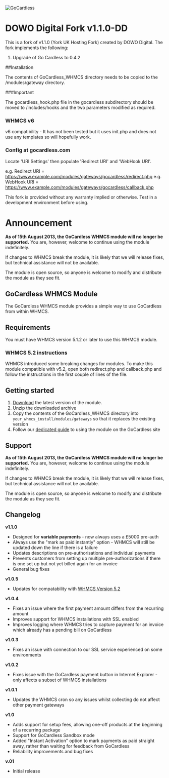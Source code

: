 ![GoCardless](https://s3-eu-west-1.amazonaws.com/gocardless-logos/lo-res.jpg)

# DOWO Digital Fork v1.1.0-DD

This is a fork of v1.1.0 (York UK Hosting Fork) created by DOWO Digital. The fork
implements the following:

1. Upgrade of Go Cardless to 0.4.2

##Installation

The contents of GoCardless_WHMCS directory needs to be copied to the
/modules/gateway directory.

###Important

The gocardless_hook.php file in the gocardless subdirectory should be
moved to /includes/hooks and the two parameters modified as required.

### WHMCS v6

v6 compatibility - It has not been tested but it uses init.php and does
not use any templates so will hopefully work.

### Config at gocardless.com

Locate 'URI Settings' then populate 'Redirect URI' and 'WebHook URI'.

e.g. Redirect URI = https://www.example.com/modules/gateways/gocardless/redirect.php
e.g. WebHook URI = https://www.example.com/modules/gateways/gocardless/callback.php

This fork is provided without any warranty implied or otherwise. Test in
a development environment before using.

# Announcement

__As of 15th August 2013, the GoCardless WHMCS module will no longer be supported.__
You are, however, welcome to continue using the module indefinitely. 

If changes to WHMCS break the module, it is likely that we will release fixes,
but technical assistance will not be available.

The module is open source, so anyone is welcome to modify and distribute the
module as they see fit.

## GoCardless WHMCS Module

The GoCardless WHMCS module provides a simple way to use GoCardless from within WHMCS.

## Requirements

You must have WHMCS version 5.1.2 or later to use this WHMCS module.

### WHMCS 5.2 instructions

WHMCS introduced some breaking changes for modules. To make this module
compatible with v5.2, open both redirect.php and callback.php and follow the
instructions in the first couple of lines of the file.

## Getting started

1. [Download](https://github.com/gocardless/gocardless-whmcs/zipball/master) the latest version of the module.
2. Unzip the downloaded archive
3. Copy the contents of the GoCardless_WHMCS directory into `your_whmcs_install/modules/gateways` so that it replaces the existing version
4. Follow our [dedicated guide](https://gocardless.com/partners/whmcs) to using the module on the GoCardless site

## Support

__As of 15th August 2013, the GoCardless WHMCS module will no longer be supported.__
You are, however, welcome to continue using the module indefinitely. 

If changes to WHMCS break the module, it is likely that we will release fixes,
but technical assistance will not be available.

The module is open source, so anyone is welcome to modify and distribute the
module as they see fit.

## Changelog

__v1.1.0__

* Designed for __variable payments__ - now always uses a £5000 pre-auth
* Always use the "mark as paid instantly" option - WHMCS will still be updated
down the line if there is a failure
* Updates descriptions on pre-authorisations and individual payments
* Prevents customers from setting up multiple pre-authorizations if there is
one set up but not yet billed again for an invoice
* General bug fixes

__v1.0.5__

* Updates for compatability with
[WHMCS Version 5.2](http://docs.whmcs.com/Version_5.2_Release_Notes)

__v1.0.4__

* Fixes an issue where the first payment amount differs from the recurring amount
* Improves support for WHMCS installations with SSL enabled
* Improves logging where WHMCS tries to capture payment for an invoice which
already has a pending bill on GoCardless

__v1.0.3__

* Fixes an issue with connection to our SSL service experienced on some environments

__v1.0.2__

* Fixes issue with the GoCardless payment button in Internet Explorer - only affects a subset of WHMCS installations

__v1.0.1__

* Updates the WHMCS cron so any issues whilst collecting do not affect other payment gateways

__v1.0__

* Adds support for setup fees, allowing one-off products at the beginning of a recurring package
* Support for GoCardless Sandbox mode
* Added "Instant Activation" option to mark payments as paid straight away, rather than waiting for feedback from GoCardless
* Reliability improvements and bug fixes

__v.01__

* Initial release
